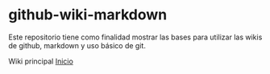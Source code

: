 # github-wiki-markdown
Este repositorio tiene como finalidad mostrar las bases para utilizar las wikis de github, markdown y uso básico de git. 

Wiki principal
[Inicio](https://github.com/kwattt/github-wiki-markdown/wiki)

